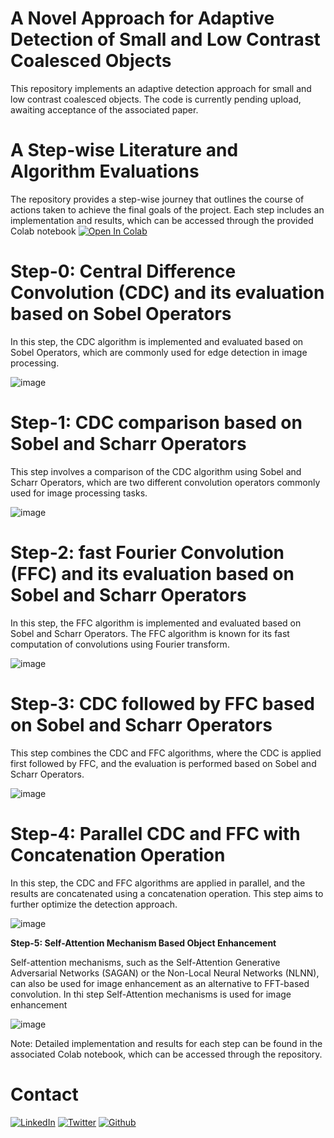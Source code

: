 
# **A Novel Approach for Adaptive Detection of Small and Low Contrast Coalesced Objects**

This repository implements an adaptive detection approach for small and low contrast coalesced objects. The code is currently pending upload, awaiting acceptance of the associated paper.


# **A Step-wise Literature and Algorithm Evaluations**

The repository provides a step-wise journey that outlines the course of actions taken to achieve the final goals of the project. Each step includes an implementation and results, which can be accessed through the provided Colab notebook [![Open In Colab](https://colab.research.google.com/assets/colab-badge.svg)](https://github.com/imadalishah/SNUFS/blob/main/SNUFS_Journey.ipynb)


# **Step-0: Central Difference Convolution (CDC) and its evaluation based on Sobel Operators**

In this step, the CDC algorithm is implemented and evaluated based on Sobel Operators, which are commonly used for edge detection in image processing.

![image](https://user-images.githubusercontent.com/57298558/231416633-cc445fec-3f30-43cd-b803-1133c89c5e0e.png)


# **Step-1: CDC comparison based on Sobel and Scharr Operators**

This step involves a comparison of the CDC algorithm using Sobel and Scharr Operators, which are two different convolution operators commonly used for image processing tasks.

![image](https://user-images.githubusercontent.com/57298558/231416897-2f4713b1-6831-4617-add1-f912464fb3fd.png)


# **Step-2: fast Fourier Convolution (FFC) and its evaluation based on Sobel and Scharr Operators**

In this step, the FFC algorithm is implemented and evaluated based on Sobel and Scharr Operators. The FFC algorithm is known for its fast computation of convolutions using Fourier transform.

![image](https://user-images.githubusercontent.com/57298558/231417077-dedddda5-31d2-447f-bc56-c41bfdc670f2.png)


# **Step-3: CDC followed by FFC based on Sobel and Scharr Operators**

This step combines the CDC and FFC algorithms, where the CDC is applied first followed by FFC, and the evaluation is performed based on Sobel and Scharr Operators.

![image](https://user-images.githubusercontent.com/57298558/231417209-ad7d9140-5b25-4333-8b8a-6a4bbf28778f.png)


# **Step-4: Parallel CDC and FFC with Concatenation Operation**

In this step, the CDC and FFC algorithms are applied in parallel, and the results are concatenated using a concatenation operation. This step aims to further optimize the detection approach.

![image](https://user-images.githubusercontent.com/57298558/231417365-0989a390-5049-4f34-b3b2-b7f09269ef4c.png)


**Step-5: Self-Attention Mechanism Based Object Enhancement**

Self-attention mechanisms, such as the Self-Attention Generative Adversarial Networks (SAGAN) or the Non-Local Neural Networks (NLNN), can also be used for image enhancement as an alternative to FFT-based convolution. In thi step Self-Attention mechanisms is used for image enhancement

![image](https://user-images.githubusercontent.com/57298558/231591893-3ba65779-b784-4f2f-99f4-47d5b69bd1fe.png)


Note: Detailed implementation and results for each step can be found in the associated Colab notebook, which can be accessed through the repository.




# **Contact**

[![LinkedIn](https://user-images.githubusercontent.com/57298558/231293935-ead7992d-43a1-4de7-a023-3800fdecd331.png)](https://www.linkedin.com/in/imadalishah)
[![Twitter](https://user-images.githubusercontent.com/57298558/231293638-7be4782a-6851-4049-969e-0bd0ce067276.png)](https://www.twitter.com/imadalishah)
[![Github](https://user-images.githubusercontent.com/57298558/231293745-ae272207-5087-4ea6-a3ee-184fccc8a492.png)](https://www.github.com/imadalishah)
